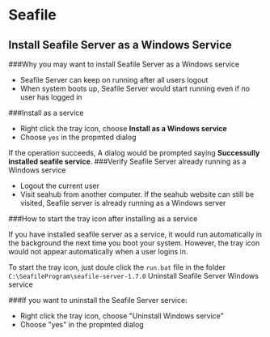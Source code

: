 # Seafile
## Install Seafile Server as a Windows Service

###Why you may want to install Seafile Server as a Windows service

- Seafile Server can keep on running after all users logout
- When system boots up, Seafile Server would start running even if no user has logged in

###Install as a service

- Right click the tray icon, choose __Install as a Windows service__
- Choose ``yes`` in the propmted dialog

If the operation succeeds, A dialog would be prompted saying __Successully installed seafile service__.
###Verify Seafile Server already running as a Windows service

- Logout the current user
- Visit seahub from another computer. If the seahub website can still be visited, Seafile server is already running as a Windows server

###How to start the tray icon after installing as a service

If you have installed seafile server as a service, it would run automatically in the background the next time you boot your system. However, the tray icon would not appear automatically when a user logins in.

To start the tray icon, just doule click the ``run.bat`` file in the folder ``C:\SeafileProgram\seafile-server-1.7.0``
Uninstall Seafile Server Windows service

###If you want to uninstall the Seafile Server service:

- Right click the tray icon, choose "Uninstall Windows service"
- Choose "yes" in the propmted dialog
